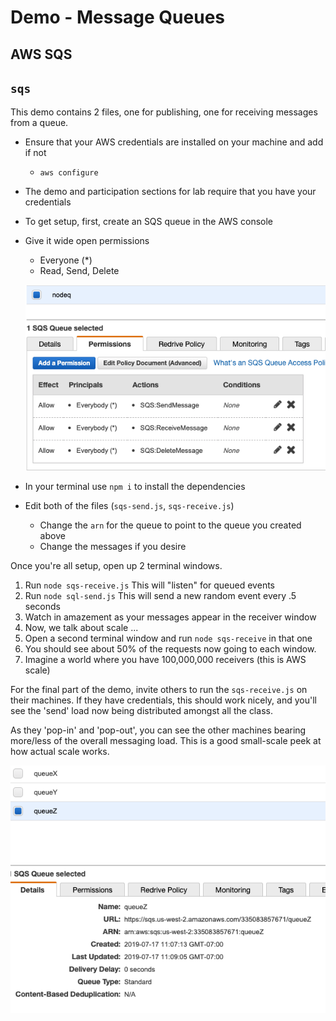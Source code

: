 # Demo - Message Queues

## AWS SQS

## `sqs`

This demo contains 2 files, one for publishing, one for receiving messages from a queue.

* Ensure that your AWS credentials are installed on your machine and add if not
  * `aws configure`
* The demo and participation sections for lab require that you have your credentials
* To get setup, first, create an SQS queue in the AWS console
* Give it wide open permissions
  * Everyone (*)
  * Read, Send, Delete
  
  ![Permissions](perms.png)

* In your terminal use `npm i` to install the dependencies
* Edit both of the files (`sqs-send.js`, `sqs-receive.js`)
  * Change the `arn` for the queue to point to the queue you created above
  * Change the messages if you desire 
 
 Once you're all setup, open up 2 terminal windows.
 
 1. Run `node sqs-receive.js`  This will "listen" for queued events
 1. Run `node sql-send.js`  This will send a new random event every .5 seconds
 1. Watch in amazement as your messages appear in the receiver window
 1. Now, we talk about scale ...
 1. Open a second terminal window and run `node sqs-receive` in that one
 1. You should see about 50% of the requests now going to each window.
 1. Imagine a world where you have 100,000,000 receivers (this is AWS scale)
 
 For the final part of the demo, invite others to run the `sqs-receive.js` on their machines.  If they have credentials, this should work nicely, and you'll see the 'send' load now being distributed amongst all the class.  
 
 As they 'pop-in' and 'pop-out',  you can see the other machines bearing more/less of the overall messaging load. This is a good small-scale peek at how actual scale works.
 
 
![Queues](queues.png)

